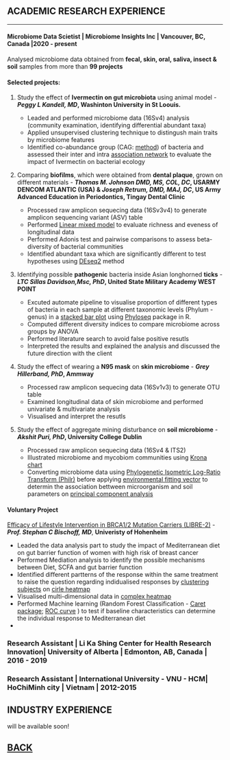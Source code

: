 ## ACADEMIC RESEARCH EXPERIENCE

---
#### Microbiome Data Scietist | Microbiome Insights Inc | Vancouver, BC, Canada |2020 - present

Analysed microbiome data obtained from **fecal, skin, oral, saliva, insect & soil** samples from more than **99 projects** 
#### Selected projects:
1. Study the effect of **Ivermectin on gut microbiota** using animal model - **_Peggy L Kandell, MD_, Washinton University in St Loouis.**
   -  Leaded and performed microbiome data (16Sv4) analysis (community examination, identifying differential abundant taxa)
   -  Applied unsupervised clustering technique to distingush main traits by microbiome features
   -  Identified co-abundance group (CAG: [method](https://link.springer.com/article/10.1186/s40168-020-00887-w;)) of bacteria and assessed their inter and intra [association network](https://cytoscape.org/) to evaluate the impact of Ivermectin on bacterial ecology

2. Comparing **biofilms**, which were obtained from **dental plaque**, grown on different materials - **_Thomas M. Johnson DMD, MS, COL, DC_, USARMY DENCOM ATLANTIC (USA) & _Joseph Retrum, DMD, MAJ, DC_, US Army Advanced Education in Periodontics, Tingay Dental Clinic**
   - Processed raw amplicon sequecing data (16Sv3v4) to generate amplicon sequencing variant (ASV) table 
   - Performed [Linear mixed model](https://cran.r-project.org/web/packages/lme4/vignettes/lmer.pdf) to evaluate richness and eveness of longitudinal data
   - Performed Adonis test and pairwise comparisons to assess beta-diversity of bacterial communities
   - Identified abundant taxa which are significantly different to test hypotheses using [DEseq2](https://genomebiology.biomedcentral.com/articles/10.1186/s13059-014-0550-8) method 
 3. Identifying possible **pathogenic** bacteria inside  Asian longhorned **ticks** - **_LTC Sillas Davidson,Msc, PhD_, United State Military Academy WEST POINT**
      - Excuted automate pipeline to visualise proportion of different types of bacteria in each sample at different taxonomic levels (Phylum - genus) in a [stacked bar plot](https://www.r-graph-gallery.com/stacked-barplot.html) using [Phyloseq](https://joey711.github.io/phyloseq/) package in R. 
      - Computed different diversity indices to compare microbiome across groups by ANOVA
      - Performed literature search to avoid false positive resutls
      - Interpreted the results and explained the analysis and discussed the future direction with the client
4. Study the effect of wearing a **N95 mask** on **skin microbiome** - **_Grey Hillerband, PhD_, Ammway**
   - Processed raw amplicon sequecing data (16Sv1v3) to generate OTU table 
   - Examined longitudinal data of skin microbiome and performed univariate & multivariate analysis
   - Visualised and interpret the resutls
5. Study the effect of aggregate mining disturbance on **soil microbiome** - **_Akshit Puri, PhD_, University College Dublin**
   - Processed raw amplicon sequecing data (16Sv4 & ITS2)
   - Illustrated microbiome and mycobiom communities using [Krona chart](https://bmcbioinformatics.biomedcentral.com/articles/10.1186/1471-2105-12-385)
   - Converting microbiome data using [Phylogenetic Isometric Log-Ratio Transform (Philr)](https://bioconductor.org/packages/release/bioc/html/philr.html) before applying [environmental fitting vector](https://www.rdocumentation.org/packages/vegan/versions/2.4-2/topics/envfit) to determin the association bettween microorganism and soil parameters on [principal component analysis](https://www.nature.com/articles/nmeth.4346)


#### Voluntary Project 

[Efficacy of Lifestyle Intervention in BRCA1/2 Mutation Carriers (LIBRE-2)](https://clinicaltrials.gov/ct2/show/NCT02516540) - _**Prof. Stephan C Bischoff, MD**_, **Univeristy of Hohenheim** 
 - Leaded the data analysis part to study the impact of Mediterranean diet on gut barrier function of women with high risk of breast cancer
 - Performed Mediation analysis to identify the possible mechanisms between Diet, SCFA and gut barrier function
 - Identified different partterns of the response within the same treatment to raise the question regarding indidualised responses by [clustering subjects](https://www.rdocumentation.org/packages/factoextra/versions/1.0.7/topics/fviz_dend) on [cirle heatmap](https://jokergoo.github.io/circlize_book/book/circos-heatmap.html)
 - Visualised multi-dimensional data in [complex heatmap](https://jokergoo.github.io/ComplexHeatmap-reference/book/) 
 - Performed Machine learning (Random Forest Classification - [Caret package](https://cran.r-project.org/web/packages/caret/vignettes/caret.html); [ROC curve](https://cran.r-project.org/web/packages/ROSE/ROSE.pdf) ) to test if baseline characteristics can determine the individual response to Mediterranean diet
 - 

     
### Research Assistant | Li Ka Shing Center for Health Research Innovation| University of Alberta | Edmonton, AB, Canada | 2016 - 2019

 


### Research Assistant | International University - VNU - HCM| HoChiMinh city | Vietnam | 2012-2015




## INDUSTRY EXPERIENCE

will be available soon!


## [BACK](https://biokhoi.github.io/)
